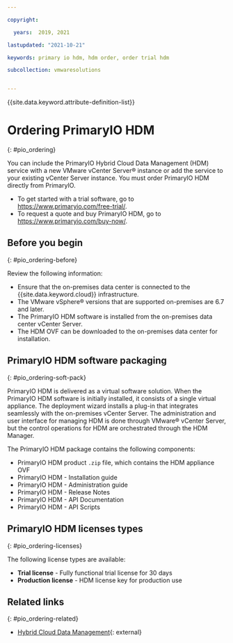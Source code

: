 ```yaml
---

copyright:

  years:  2019, 2021

lastupdated: "2021-10-21"

keywords: primary io hdm, hdm order, order trial hdm

subcollection: vmwaresolutions


---
```


{{site.data.keyword.attribute-definition-list}}


# Ordering PrimaryIO HDM
{: #pio_ordering}

You can include the PrimaryIO Hybrid Cloud Data Management (HDM) service with a new VMware vCenter Server® instance or add the service to your existing vCenter Server instance. You must order PrimaryIO HDM directly from PrimaryIO.

* To get started with a trial software, go to https://www.primaryio.com/free-trial/.
* To request a quote and buy PrimaryIO HDM, go to https://www.primaryio.com/buy-now/.

## Before you begin
{: #pio_ordering-before}

Review the following information:

* Ensure that the on-premises data center is connected to the {{site.data.keyword.cloud}} infrastructure.
* The VMware vSphere® versions that are supported on-premises are 6.7 and later.
* The PrimaryIO HDM software is installed from the on-premises data center vCenter Server.
* The HDM OVF can be downloaded to the on-premises data center for installation.

## PrimaryIO HDM software packaging
{: #pio_ordering-soft-pack}

PrimaryIO HDM is delivered as a virtual software solution. When the PrimaryIO HDM software is initially installed, it consists of a single virtual appliance. The deployment wizard installs a plug-in that integrates seamlessly with the on-premises vCenter Server. The administration and user interface for managing HDM is done through VMware® vCenter Server, but the control operations for HDM are orchestrated through the HDM Manager.

The PrimaryIO HDM package contains the following components:
* PrimaryIO HDM product `.zip` file, which contains the HDM appliance OVF
* PrimaryIO HDM - Installation guide
* PrimaryIO HDM - Administration guide
* PrimaryIO HDM - Release Notes
* PrimaryIO HDM - API Documentation
* PrimaryIO HDM - API Scripts

## PrimaryIO HDM licenses types
{: #pio_ordering-licenses}

The following license types are available:
- **Trial license** - Fully functional trial license for 30 days
- **Production license** - HDM license key for production use

## Related links
{: #pio_ordering-related}

* [Hybrid Cloud Data Management](https://www.primaryio.com/hybrid-cloud-data-mgmt/){: external}
